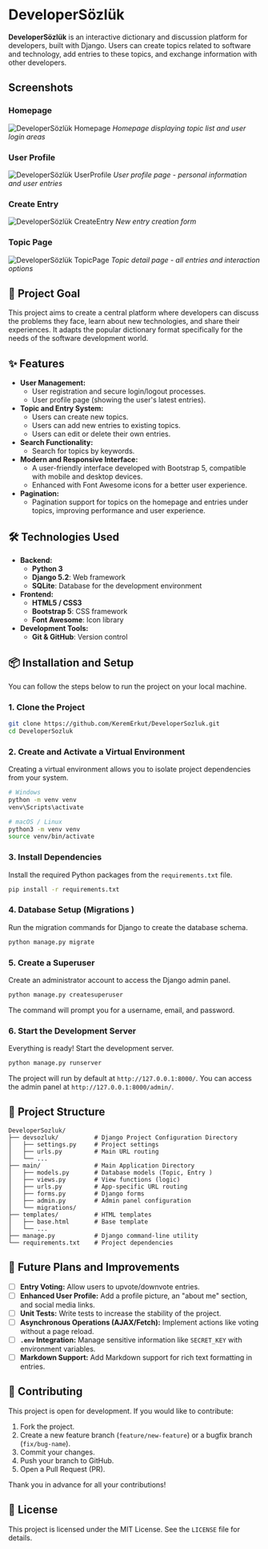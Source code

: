 # DeveloperSözlük

**DeveloperSözlük** is an interactive dictionary and discussion platform for developers, built with Django. Users can create topics related to software and technology, add entries to these topics, and exchange information with other developers.

## Screenshots

### Homepage
![DeveloperSözlük Homepage](img/Screenshot%20from%202025-08-08%2009-55-52.png)
*Homepage displaying topic list and user login areas*

### User Profile
![DeveloperSözlük UserProfile](img/Screenshot%202025-08-12%20125501.png)
*User profile page - personal information and user entries*

### Create Entry
![DeveloperSözlük CreateEntry](img/Screenshot%202025-08-12%20125556.png)
*New entry creation form*

### Topic Page
![DeveloperSözlük TopicPage](img/Screenshot%202025-08-12%20125902.png)
*Topic detail page - all entries and interaction options*
 <!-- You can add a screenshot link here -->

## 🚀 Project Goal

This project aims to create a central platform where developers can discuss the problems they face, learn about new technologies, and share their experiences. It adapts the popular dictionary format specifically for the needs of the software development world.

## ✨ Features

*   **User Management:**
    *   User registration and secure login/logout processes.
    *   User profile page (showing the user's latest entries).
*   **Topic and Entry System:**
    *   Users can create new topics.
    *   Users can add new entries to existing topics.
    *   Users can edit or delete their own entries.
*   **Search Functionality:**
    *   Search for topics by keywords.
*   **Modern and Responsive Interface:**
    *   A user-friendly interface developed with Bootstrap 5, compatible with mobile and desktop devices.
    *   Enhanced with Font Awesome icons for a better user experience.
*   **Pagination:**
    *   Pagination support for topics on the homepage and entries under topics, improving performance and user experience.

## 🛠️ Technologies Used

*   **Backend:**
    *   **Python 3**
    *   **Django 5.2**: Web framework
    *   **SQLite**: Database for the development environment
*   **Frontend:**
    *   **HTML5 / CSS3**
    *   **Bootstrap 5**: CSS framework
    *   **Font Awesome**: Icon library
*   **Development Tools:**
    *   **Git & GitHub**: Version control

## 📦 Installation and Setup

You can follow the steps below to run the project on your local machine.

### 1. Clone the Project

```bash
git clone https://github.com/KeremErkut/DeveloperSozluk.git
cd DeveloperSozluk
```

### 2. Create and Activate a Virtual Environment

Creating a virtual environment allows you to isolate project dependencies from your system.

```bash
# Windows
python -m venv venv
venv\Scripts\activate

# macOS / Linux
python3 -m venv venv
source venv/bin/activate
```

### 3. Install Dependencies

Install the required Python packages from the `requirements.txt` file.

```bash
pip install -r requirements.txt
```

### 4. Database Setup (Migrations )

Run the migration commands for Django to create the database schema.

```bash
python manage.py migrate
```

### 5. Create a Superuser

Create an administrator account to access the Django admin panel.

```bash
python manage.py createsuperuser
```
The command will prompt you for a username, email, and password.

### 6. Start the Development Server

Everything is ready! Start the development server.

```bash
python manage.py runserver
```

The project will run by default at `http://127.0.0.1:8000/`. You can access the admin panel at `http://127.0.0.1:8000/admin/`.

## 📂 Project Structure

```
DeveloperSozluk/
├── devsozluk/          # Django Project Configuration Directory
│   ├── settings.py     # Project settings
│   ├── urls.py         # Main URL routing
│   └── ...
├── main/               # Main Application Directory
│   ├── models.py       # Database models (Topic, Entry )
│   ├── views.py        # View functions (logic)
│   ├── urls.py         # App-specific URL routing
│   ├── forms.py        # Django forms
│   ├── admin.py        # Admin panel configuration
│   └── migrations/
├── templates/          # HTML templates
│   ├── base.html       # Base template
│   └── ...
├── manage.py           # Django command-line utility
└── requirements.txt    # Project dependencies
```

## 🚀 Future Plans and Improvements

*   [ ] **Entry Voting:** Allow users to upvote/downvote entries.
*   [ ] **Enhanced User Profile:** Add a profile picture, an "about me" section, and social media links.
*   [ ] **Unit Tests:** Write tests to increase the stability of the project.
*   [ ] **Asynchronous Operations (AJAX/Fetch):** Implement actions like voting without a page reload.
*   [ ] **`.env` Integration:** Manage sensitive information like `SECRET_KEY` with environment variables.
*   [ ] **Markdown Support:** Add Markdown support for rich text formatting in entries.

## 🤝 Contributing

This project is open for development. If you would like to contribute:
1.  Fork the project.
2.  Create a new feature branch (`feature/new-feature`) or a bugfix branch (`fix/bug-name`).
3.  Commit your changes.
4.  Push your branch to GitHub.
5.  Open a Pull Request (PR).

Thank you in advance for all your contributions!

## 📄 License

This project is licensed under the MIT License. See the `LICENSE` file for details.
